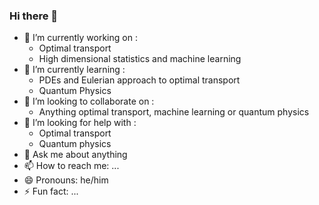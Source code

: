 ### Hi there 👋

- 🔭 I’m currently working on : 
  + Optimal transport
  + High dimensional statistics and machine learning
- 🌱 I’m currently learning :
  + PDEs and Eulerian approach to optimal transport
  + Quantum Physics
- 👯 I’m looking to collaborate on :
  + Anything optimal transport, machine learning or quantum physics
- 🤔 I’m looking for help with :
  + Optimal transport
  + Quantum physics
- 💬 Ask me about anything
- 📫 How to reach me: ...
- 😄 Pronouns: he/him
- ⚡ Fun fact: ...
